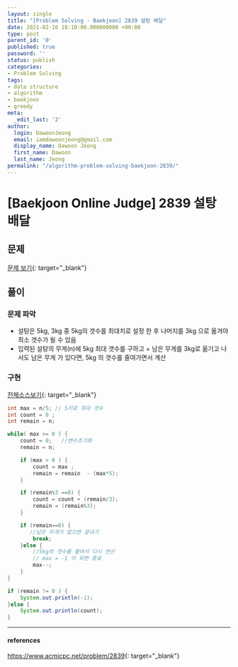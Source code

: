 ```yaml
---
layout: single
title: "[Problem Solving - Baekjoon] 2839 설탕 배달"
date: 2021-02-16 18:10:00.000000000 +09:00
type: post
parent_id: '0'
published: true
password: ''
status: publish
categories:
- Problem Solving
tags:
- data structure
- algorithm
- baekjoon
- greedy
meta:
  _edit_last: '2'
author:
  login: DawoonJeong
  email: iamdawoonjeong@gmail.com
  display_name: Dawoon Jeong
  first_name: Dawoon
  last_name: Jeong
permalink: "/algorithm-problem-solving-baekjoon-2839/"
---
```

# [Baekjoon Online Judge] 2839 설탕 배달

## 문제
[문제 보기](https://www.acmicpc.net/problem/2839){: target="_blank"}

## 풀이

### 문제 파악
- 설탕은 5kg, 3kg 중 5kg의 갯수를 최대치로 설정 한 후 나머지를 3kg 으로 옮겨야 최소 갯수가 될 수 있음
- 입력된 설탕의 무게(n)에 5kg 최대 갯수를 구하고  + 남은 무게를 3kg로 옮기고 나서도 남은 무게 가 있다면, 5kg 의 갯수를 줄여가면서 계산   

### 구현

[전체소스보기](https://github.com/devvoon/java-datastructure-algorithm/blob/master/java-algorithm-problem-solving/src/baekjoon/problem2839/Main.java){: target="_blank"}

```java
int max = n/5; // 5키로 최대 갯수
int count = 0 ;
int remain = n;

while( max >= 0 ) {
    count = 0;   //변수초기화
    remain = n;

    if (max > 0 ) {
        count = max ;
        remain = remain  - (max*5);
    }

    if (remain%3 ==0) {
        count = count + (remain/3);
        remain = (remain%3);
    }

    if (remain==0) {
       //남은 무게가 없으면 끝내기
        break;
    }else {
        //5kg의 갯수를 줄여서 다시 연산
        // max = -1 이 되면 종료
        max--;
    }
}

if (remain != 0 ) {
    System.out.println(-1);
}else {
    System.out.println(count);
}
```

---

#### references
<https://www.acmicpc.net/problem/2839>{: target="_blank"}
